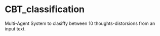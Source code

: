 # CBT_classification
Multi-Agent System to clasiffy between 10 thoughts-distorsions from an input text.
